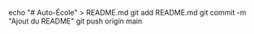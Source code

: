 echo "# Auto-École" > README.md
git add README.md
git commit -m "Ajout du README"
git push origin main
